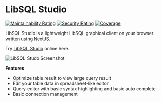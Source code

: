# LibSQL Studio

[![Maintainability Rating](https://sonarcloud.io/api/project_badges/measure?project=invisal_libsql-studio&metric=sqale_rating)](https://sonarcloud.io/summary/new_code?id=invisal_libsql-studio) [![Security Rating](https://sonarcloud.io/api/project_badges/measure?project=invisal_libsql-studio&metric=security_rating)](https://sonarcloud.io/summary/new_code?id=invisal_libsql-studio) [![Coverage](https://sonarcloud.io/api/project_badges/measure?project=invisal_libsql-studio&metric=coverage)](https://sonarcloud.io/summary/new_code?id=invisal_libsql-studio)

LibSQL Studio is a lightweight LibSQL graphical client on your browser written using NextJS.

Try [LibSQL Studio](https://libsqlstudio.com/) online here.

![LibSQL Studo Screenshot](https://github.com/invisal/libsql-web-viewer/assets/4539653/82014129-2ea3-4619-9287-2dc756baba6c)

**Features**

- Optimize table result to view large query result
- Edit your table data in spreadsheet-like editor
- Query editor with basic syntax highlighting and basic auto complete
- Basic connection management
